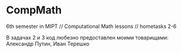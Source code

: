 # CompMath
6th semester in MIPT // Computational Math lessons // hometasks 2-6 

В задачах 2 и 3 код любезно предоставлен моими товарищами:
Александр Путин,
Иван Терешко
